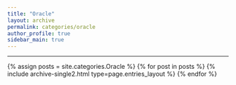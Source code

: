 ```yaml
---
title: "Oracle"
layout: archive
permalink: categories/oracle
author_profile: true
sidebar_main: true
---
```

<!-- 공백이 포함되어 있는 카테고리 이름의 경우 site.categories['a b c'] 이런식으로! -->

---

{% assign posts = site.categories.Oracle %}
{% for post in posts %} {% include archive-single2.html type=page.entries_layout %} {% endfor %}
